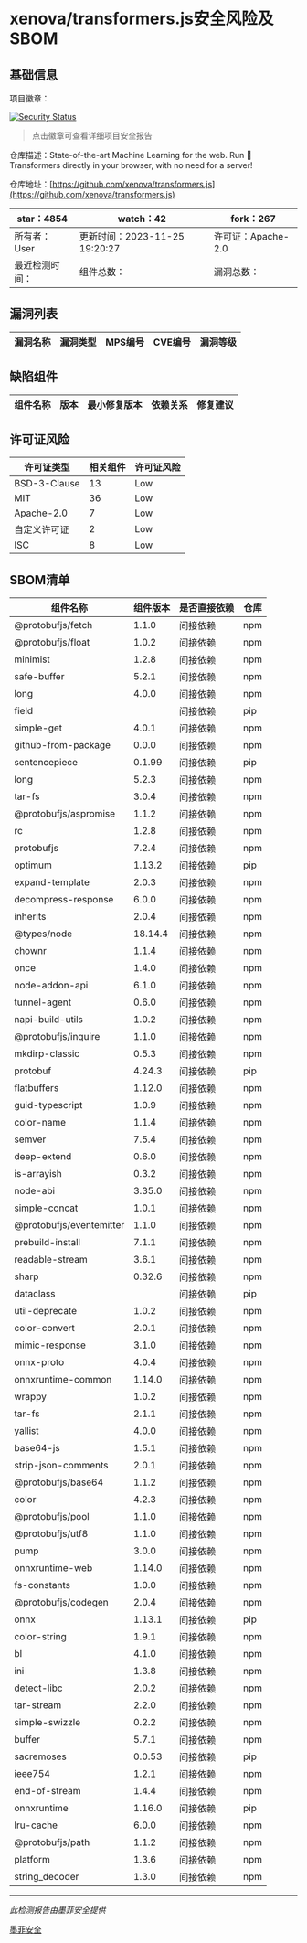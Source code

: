 # xenova/transformers.js安全风险及SBOM

## 基础信息

项目徽章：

[![Security Status](https://www.murphysec.com/platform3/v31/badge/1728491165432897536.svg)](https://www.murphysec.com/console/report/1698042237057368064/1728491165432897536)

> 点击徽章可查看详细项目安全报告

仓库描述：State-of-the-art Machine Learning for the web. Run 🤗 Transformers directly in your browser, with no need for a server!

仓库地址：[https://github.com/xenova/transformers.js](https://github.com/xenova/transformers.js)

| star：4854 | watch：42 | fork：267 |
| ----------- | -------------- | ------------ |
| 所有者：User | 更新时间：2023-11-25 19:20:27 | 许可证：Apache-2.0 |
| 最近检测时间： | 组件总数： | 漏洞总数： |




## 漏洞列表

| 漏洞名称 | 漏洞类型 | MPS编号 | CVE编号 | 漏洞等级 |
| ------- | ------ | ------- | ------ | ----- |





## 缺陷组件

| 组件名称 | 版本 | 最小修复版本 | 依赖关系 | 修复建议 |
| -------- | ---- | ------------ | -------- | -------- |





## 许可证风险

| 许可证类型 | 相关组件 | 许可证风险 |
| ---------- | -------- | ---------- |
|BSD-3-Clause|13|Low|
|MIT|36|Low|
|Apache-2.0|7|Low|
|自定义许可证|2|Low|
|ISC|8|Low|




## SBOM清单

| 组件名称 | 组件版本 | 是否直接依赖 | 仓库 |
| -------- | -------- | ------------ | ---- |
|@protobufjs/fetch|1.1.0|间接依赖|npm|
|@protobufjs/float|1.0.2|间接依赖|npm|
|minimist|1.2.8|间接依赖|npm|
|safe-buffer|5.2.1|间接依赖|npm|
|long|4.0.0|间接依赖|npm|
|field||间接依赖|pip|
|simple-get|4.0.1|间接依赖|npm|
|github-from-package|0.0.0|间接依赖|npm|
|sentencepiece|0.1.99|间接依赖|pip|
|long|5.2.3|间接依赖|npm|
|tar-fs|3.0.4|间接依赖|npm|
|@protobufjs/aspromise|1.1.2|间接依赖|npm|
|rc|1.2.8|间接依赖|npm|
|protobufjs|7.2.4|间接依赖|npm|
|optimum|1.13.2|间接依赖|pip|
|expand-template|2.0.3|间接依赖|npm|
|decompress-response|6.0.0|间接依赖|npm|
|inherits|2.0.4|间接依赖|npm|
|@types/node|18.14.4|间接依赖|npm|
|chownr|1.1.4|间接依赖|npm|
|once|1.4.0|间接依赖|npm|
|node-addon-api|6.1.0|间接依赖|npm|
|tunnel-agent|0.6.0|间接依赖|npm|
|napi-build-utils|1.0.2|间接依赖|npm|
|@protobufjs/inquire|1.1.0|间接依赖|npm|
|mkdirp-classic|0.5.3|间接依赖|npm|
|protobuf|4.24.3|间接依赖|pip|
|flatbuffers|1.12.0|间接依赖|npm|
|guid-typescript|1.0.9|间接依赖|npm|
|color-name|1.1.4|间接依赖|npm|
|semver|7.5.4|间接依赖|npm|
|deep-extend|0.6.0|间接依赖|npm|
|is-arrayish|0.3.2|间接依赖|npm|
|node-abi|3.35.0|间接依赖|npm|
|simple-concat|1.0.1|间接依赖|npm|
|@protobufjs/eventemitter|1.1.0|间接依赖|npm|
|prebuild-install|7.1.1|间接依赖|npm|
|readable-stream|3.6.1|间接依赖|npm|
|sharp|0.32.6|间接依赖|npm|
|dataclass||间接依赖|pip|
|util-deprecate|1.0.2|间接依赖|npm|
|color-convert|2.0.1|间接依赖|npm|
|mimic-response|3.1.0|间接依赖|npm|
|onnx-proto|4.0.4|间接依赖|npm|
|onnxruntime-common|1.14.0|间接依赖|npm|
|wrappy|1.0.2|间接依赖|npm|
|tar-fs|2.1.1|间接依赖|npm|
|yallist|4.0.0|间接依赖|npm|
|base64-js|1.5.1|间接依赖|npm|
|strip-json-comments|2.0.1|间接依赖|npm|
|@protobufjs/base64|1.1.2|间接依赖|npm|
|color|4.2.3|间接依赖|npm|
|@protobufjs/pool|1.1.0|间接依赖|npm|
|@protobufjs/utf8|1.1.0|间接依赖|npm|
|pump|3.0.0|间接依赖|npm|
|onnxruntime-web|1.14.0|间接依赖|npm|
|fs-constants|1.0.0|间接依赖|npm|
|@protobufjs/codegen|2.0.4|间接依赖|npm|
|onnx|1.13.1|间接依赖|pip|
|color-string|1.9.1|间接依赖|npm|
|bl|4.1.0|间接依赖|npm|
|ini|1.3.8|间接依赖|npm|
|detect-libc|2.0.2|间接依赖|npm|
|tar-stream|2.2.0|间接依赖|npm|
|simple-swizzle|0.2.2|间接依赖|npm|
|buffer|5.7.1|间接依赖|npm|
|sacremoses|0.0.53|间接依赖|pip|
|ieee754|1.2.1|间接依赖|npm|
|end-of-stream|1.4.4|间接依赖|npm|
|onnxruntime|1.16.0|间接依赖|pip|
|lru-cache|6.0.0|间接依赖|npm|
|@protobufjs/path|1.1.2|间接依赖|npm|
|platform|1.3.6|间接依赖|npm|
|string_decoder|1.3.0|间接依赖|npm|


------

*此检测报告由墨菲安全提供*

[墨菲安全](www.murphysec.com)